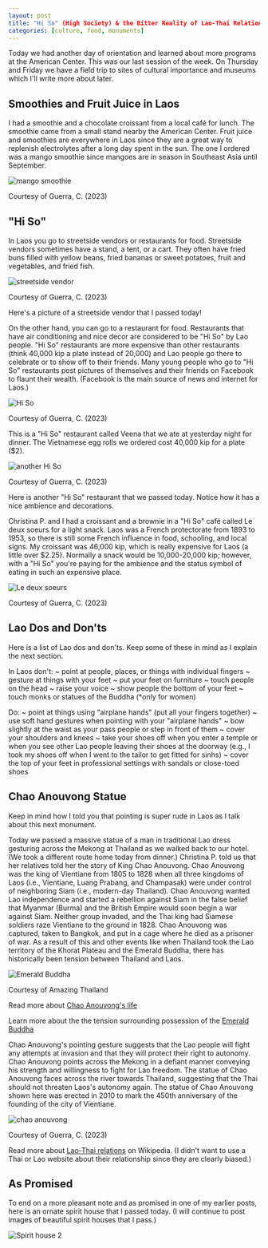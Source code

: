 ```yaml
---
layout: post
title: "Hi So" (High Society) & the Bitter Reality of Lao-Thai Relations
categories: [culture, food, monuments]
---
```


Today we had another day of orientation and learned about more programs at the American Center. This was our last session of the week. On Thursday and Friday we have a field trip to sites of cultural importance and museums which I'll write more about later. 

## Smoothies and Fruit Juice in Laos

I had a smoothie and a chocolate croissant from a local café for lunch. The smoothie came from a small stand nearby the American Center. Fruit juice and smoothies are everywhere in Laos since they are a great way to replenish electrolytes after a long day spent in the sun. The one I ordered was a mango smoothie since mangoes are in season in Southeast Asia until September. 

![mango smoothie](https://lh3.googleusercontent.com/pw/AIL4fc8CEeUWFnVuYNpVvJXcHV8A_U1PSMImiqCJzVGV-i0kEW6PszAbCeEnLBOzC-4q8RTeGBQ4fQisdMIpXigZiijltquFO0VJ8HGY4UJjhN3cubYGUwM3=w1000)

Courtesy of Guerra, C. (2023)

## "Hi So"

In Laos you go to streetside vendors or restaurants for food. Streetside vendors sometimes have a stand, a tent, or a cart. They often have fried buns filled with yellow beans, fried bananas or sweet potatoes, fruit and vegetables, and fried fish. 

![streetside vendor](https://lh3.googleusercontent.com/pw/AIL4fc-uk_pMtNW2R3xC6Hk15BDpuSeWGKEdlVkXKb8_L48c3XaSQ4f0biGEAhIQ6dnJ5dtSAnVmAc6C7RUV-DMVmp6DJOqhbfovSC-AfAXkwIr9SKRGrS7H=w1000)

Courtesy of Guerra, C. (2023)

Here's a picture of a streetside vendor that I passed today!

On the other hand, you can go to a restaurant for food. Restaurants that have air conditioning and nice decor are considered to be "Hi So" by Lao people. "Hi So" restaurants are more expensive than other restaurants (think 40,000 kip a plate instead of 20,000) and Lao people go there to celebrate or to show off to their friends. Many young people who go to "Hi So" restaurants post pictures of themselves and their friends on Facebook to flaunt their wealth. (Facebook is the main source of news and internet for Laos.)

![Hi So](https://lh3.googleusercontent.com/pw/AIL4fc-6p1Mn0w9EReSzf9quHDVD5mKsTMs51QFOZ_dHDl_yTMoowCsHFUqnelPNDVcBkYvSDr98EbZkOShED_v65dgEVhoyrD6cAt2j-eXTpSMh38fgscaJ=w1000)

Courtesy of Guerra, C. (2023)

This is a "Hi So" restaurant called Veena that we ate at yesterday night for dinner. The Vietnamese egg rolls we ordered cost 40,000 kip for a plate ($2).

![another Hi So](https://lh3.googleusercontent.com/pw/AIL4fc-d-_18a5Ce4zId8KVRI3ZS14YbTAmP250uKw-F32AGbFLtiGFFATJ8EK5ixWoRVl7ke5AQ9CNFT_-3h_0Pw0M1vhxoJ74I6lztR8ug-FqKOQekzF-0=w1000)

Courtesy of Guerra, C. (2023)

Here is another "Hi So" restaurant that we passed today. Notice how it has a nice ambience and decorations. 

Christina P. and I had a croissant and a brownie in a "Hi So" café called Le deux soeurs for a light snack. Laos was a French protectorate from 1893 to 1953, so there is still some French influence in food, schooling, and local signs. My croissant was 46,000 kip, which is really expensive for Laos (a little over $2.25). Normally a snack would be 10,000-20,000 kip; however, with a "Hi So" you're paying for the ambience and the status symbol of eating in such an expensive place.

![Le deux soeurs](https://lh3.googleusercontent.com/pw/AIL4fc87CCR7Z5u1espgAKLeTY9VcaLXZiU-bXjuPFXRUBUoCVmubHQdx_rzm6xzkxadS-MvxU0pxF52SIJ26Mco67-_44RMvyxIkvpzDDKn7Wg0UwAUGY2M=w1000)

Courtesy of Guerra, C. (2023)

## Lao Dos and Don'ts

Here is a list of Lao dos and don'ts. Keep some of these in mind as I explain the next section.

In Laos don't: 
~ point at people, places, or things with individual fingers
~ gesture at things with your feet
~ put your feet on furniture
~ touch people on the head 
~ raise your voice
~ show people the bottom of your feet
~ touch monks or statues of the Buddha (*only for women)

Do:
~ point at things using "airplane hands" (put all your fingers together)
~ use soft hand gestures when pointing with your "airplane hands"
~ bow slightly at the waist as your pass people or step in front of them
~ cover your shoulders and knees
~ take your shoes off when you enter a temple or when you see other Lao people leaving their shoes at the doorway (e.g., I took my shoes off when I went to the tailor to get fitted for sinhs)
~ cover the top of your feet in professional settings with sandals or close-toed shoes

## Chao Anouvong Statue

Keep in mind how I told you that pointing is super rude in Laos as I talk about this next monument. 

Today we passed a massive statue of a man in traditional Lao dress gesturing across the Mekong at Thailand as we walked back to our hotel. (We took a different route home today from dinner.) Christina P. told us that her relatives told her the story of King Chao Anouvong. Chao Anouvong was the king of Vientiane from 1805 to 1828 when all three kingdoms of Laos (i.e., Vientiane, Luang Prabang, and Champasak) were under control of neighboring Siam (i.e., modern-day Thailand). Chao Anouvong wanted Lao independence and started a rebellion against Siam in the false belief that Myanmar (Burma) and the British Empire would soon begin a war against Siam. Neither group invaded, and the Thai king had Siamese soldiers raze Vientiane to the ground in 1828. Chao Anouvong was captured, taken to Bangkok, and put in a cage where he died as a prisoner of war. As a result of this and other events like when Thailand took the Lao territory of the Khorat Plateau and the Emerald Buddha, there has historically been tension between Thailand and Laos. 

![Emerald Buddha](https://blog-thailandsa.co.za/wp-content/uploads/2017/08/Emerald-Buddha-1.jpg)

Courtesy of Amazing Thailand

Read more about [Chao Anouvong's life](https://www.britannica.com/biography/Chao-Anu)

Learn more about the the tension surrounding possession of the [Emerald Buddha](https://www.britannica.com/topic/Emerald-Buddha)

Chao Anouvong's pointing gesture suggests that the Lao people will fight any attempts at invasion and that they will protect their right to autonomy. Chao Anouvong points across the Mekong in a defiant manner conveying his strength and willingness to fight for Lao freedom. The statue of Chao Anouvong faces across the river towards Thailand, suggesting that the Thai should not threaten Laos's autonomy again. The statue of Chao Anouvong shown here was erected in 2010 to mark the 450th anniversary of the founding of the city of Vientiane. 

![chao anouvong](https://lh3.googleusercontent.com/pw/AIL4fc9PuLhYtveGHOb3TbFP5GJgh0g3FDJ3O8kDi48gMkpm_sv5PB48m4VqO_jxwRO8Duh1w2PKjgrfpieWqh0VZYJaoBJ6wrOLVCuMBwtVodcMDS9iizWg=w1000)

Courtesy of Guerra, C. (2023)

Read more about [Lao-Thai relations](https://en.wikipedia.org/wiki/Laos–Thailand_relations) on Wikipedia.
(I didn't want to use a Thai or Lao website about their relationship since they are clearly biased.)

## As Promised

To end on a more pleasant note and as promised in one of my earlier posts, here is an ornate spirit house that I passed today. (I will continue to post images of beautiful spirit houses that I pass.)

![Spirit house 2](https://lh3.googleusercontent.com/pw/AIL4fc9Jx3ceQO8J-FISTObCIgPQeZAm_ji5P-J08gj3cZ0Nqe3sibLeMH7Lk4ZX6OuX83SAa5QVrKqNRN_j3s4Xcwvo1f5S2GueDaplLRFsXUHt2w7d_sSe=w1000)

<!-- Hello and welcome. The only purpose of this post is to greet you when your site comes alive for the first time.  
This post will demonstrate some of the more common content & elements found in posts.  
Feel free to delete this post when you are ready to publish your first post.  

Lorem ipsum dolor sit amet, consectetur adipiscing elit. Fusce bibendum neque eget nunc mattis eu sollicitudin enim tincidunt. Vestibulum lacus tortor, ultricies id dignissim ac, bibendum in velit.

## Some great heading (h2)

Proin convallis mi ac felis pharetra aliquam. Curabitur dignissim accumsan rutrum. In arcu magna, aliquet vel pretium et, molestie et arcu.


Mauris lobortis nulla et felis ullamcorper bibendum. Phasellus et hendrerit mauris. Proin eget nibh a massa vestibulum pretium. Suspendisse eu nisl a ante aliquet bibendum quis a nunc. Praesent varius interdum vehicula. Aenean risus libero, placerat at vestibulum eget, ultricies eu enim. Praesent nulla tortor, malesuada adipiscing adipiscing sollicitudin, adipiscing eget est.

## Another great heading (h2)

Lorem ipsum dolor sit amet, consectetur adipiscing elit. Fusce bibendum neque eget nunc mattis eu sollicitudin enim tincidunt. Vestibulum lacus tortor, ultricies id dignissim ac, bibendum in velit.

### Some great subheading (h3)

Proin convallis mi ac felis pharetra aliquam. Curabitur dignissim accumsan rutrum. In arcu magna, aliquet vel pretium et, molestie et arcu. Mauris lobortis nulla et felis ullamcorper bibendum.

Phasellus et hendrerit mauris. Proin eget nibh a massa vestibulum pretium. Suspendisse eu nisl a ante aliquet bibendum quis a nunc.

### Some great subheading (h3)

Praesent varius interdum vehicula. Aenean risus libero, placerat at vestibulum eget, ultricies eu enim. Praesent nulla tortor, malesuada adipiscing adipiscing sollicitudin, adipiscing eget est.

> This quote will *change* your life. It will reveal the <i>secrets</i> of the universe, and all the wonders of humanity. Don't <em>misuse</em> it.

Lorem ipsum dolor sit amet, consectetur adipiscing elit. Fusce bibendum neque eget nunc mattis eu sollicitudin enim tincidunt.

### Some great subheading (h3)

Vestibulum lacus tortor, ultricies id dignissim ac, bibendum in velit. Proin convallis mi ac felis pharetra aliquam. Curabitur dignissim accumsan rutrum.

In arcu magna, aliquet vel pretium et, molestie et arcu. Mauris lobortis nulla et felis ullamcorper bibendum. Phasellus et hendrerit mauris.

#### You might want a sub-subheading (h4)

In arcu magna, aliquet vel pretium et, molestie et arcu. Mauris lobortis nulla et felis ullamcorper bibendum. Phasellus et hendrerit mauris.

In arcu magna, aliquet vel pretium et, molestie et arcu. Mauris lobortis nulla et felis ullamcorper bibendum. Phasellus et hendrerit mauris.

#### But it's probably overkill (h4)

In arcu magna, aliquet vel pretium et, molestie et arcu. Mauris lobortis nulla et felis ullamcorper bibendum. Phasellus et hendrerit mauris.

##### Could be a smaller sub-heading, `pacman` (h5)

In arcu magna, aliquet vel pretium et, molestie et arcu. Mauris lobortis nulla et felis ullamcorper bibendum. Phasellus et hendrerit mauris.

###### Small yet significant sub-heading  (h6)

In arcu magna, aliquet vel pretium et, molestie et arcu. Mauris lobortis nulla et felis ullamcorper bibendum. Phasellus et hendrerit mauris.

### Highlight the code please!!

{% highlight c %}
float Q_rsqrt( float number )
{
	long i;
	float x2, y;
	const float threehalfs = 1.5F;

	x2 = number * 0.5F;
	y  = number;
	i  = * ( long * ) &y;                       // evil floating point bit level hacking
	i  = 0x5f3759df - ( i >> 1 );               // what the fuck? 
	y  = * ( float * ) &i;
	y  = y * ( threehalfs - ( x2 * y * y ) );   // 1st iteration
//	y  = y * ( threehalfs - ( x2 * y * y ) );   // 2nd iteration, this can be removed

	return y;
}
{% endhighlight %}

### Oh hai, an unordered list!!

In arcu magna, aliquet vel pretium et, molestie et arcu. Mauris lobortis nulla et felis ullamcorper bibendum. Phasellus et hendrerit mauris.

- First item, yo
- Second item, dawg
- Third item, what what?!
- Fourth item, fo sheezy my neezy

### Oh hai, an ordered list!!

In arcu magna, aliquet vel pretium et, molestie et arcu. Mauris lobortis nulla et felis ullamcorper bibendum. Phasellus et hendrerit mauris.

1. First item, yo
2. Second item, dawg
3. Third item, what what?!
4. Fourth item, fo sheezy my neezy

## Headings are cool! (h2)

Proin eget nibh a massa vestibulum pretium. Suspendisse eu nisl a ante aliquet bibendum quis a nunc. Praesent varius interdum vehicula. Aenean risus libero, placerat at vestibulum eget, ultricies eu enim. Praesent nulla tortor, malesuada adipiscing adipiscing sollicitudin, adipiscing eget est.

Praesent nulla tortor, malesuada adipiscing adipiscing sollicitudin, adipiscing eget est.

Proin eget nibh a massa vestibulum pretium. Suspendisse eu nisl a ante aliquet bibendum quis a nunc.

### Tables

Title 1               | Title 2               | Title 3               | Title 4
--------------------- | --------------------- | --------------------- | ---------------------
lorem                 | lorem ipsum           | lorem ipsum dolor     | lorem ipsum dolor sit
lorem ipsum dolor sit | lorem ipsum dolor sit | lorem ipsum dolor sit | lorem ipsum dolor sit
lorem ipsum dolor sit | lorem ipsum dolor sit | lorem ipsum dolor sit | lorem ipsum dolor sit
lorem ipsum dolor sit | lorem ipsum dolor sit | lorem ipsum dolor sit | lorem ipsum dolor sit

Title 1 | Title 2 | Title 3 | Title 4
--- | --- | --- | ---
lorem | lorem ipsum | lorem ipsum dolor | lorem ipsum dolor sit
lorem ipsum dolor sit amet | lorem ipsum dolor sit amet consectetur | lorem ipsum dolor sit amet | lorem ipsum dolor sit
lorem ipsum dolor | lorem ipsum | lorem | lorem ipsum
lorem ipsum dolor | lorem ipsum dolor sit | lorem ipsum dolor sit amet | lorem ipsum dolor sit amet consectetur -->
